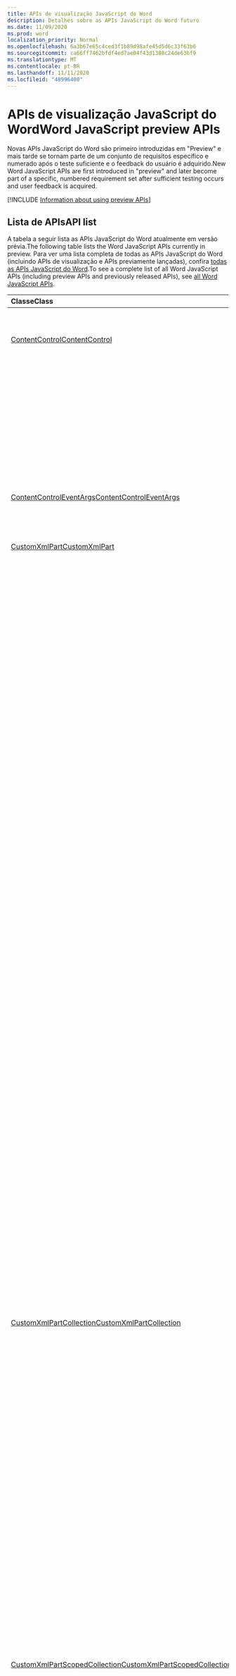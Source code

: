 ```yaml
---
title: APIs de visualização JavaScript do Word
description: Detalhes sobre as APIs JavaScript do Word futuro
ms.date: 11/09/2020
ms.prod: word
localization_priority: Normal
ms.openlocfilehash: 6a3b67e65c4ced3f1b89d98afe45d5d6c33f63b6
ms.sourcegitcommit: ca66ff7462bfdf4ed7ae04f43d1388c24de63bf9
ms.translationtype: MT
ms.contentlocale: pt-BR
ms.lasthandoff: 11/11/2020
ms.locfileid: "48996400"
---
```

# <a name="word-javascript-preview-apis"></a><span data-ttu-id="c0061-103">APIs de visualização JavaScript do Word</span><span class="sxs-lookup"><span data-stu-id="c0061-103">Word JavaScript preview APIs</span></span>

<span data-ttu-id="c0061-104">Novas APIs JavaScript do Word são primeiro introduzidas em "Preview" e mais tarde se tornam parte de um conjunto de requisitos específico e numerado após o teste suficiente e o feedback do usuário é adquirido.</span><span class="sxs-lookup"><span data-stu-id="c0061-104">New Word JavaScript APIs are first introduced in "preview" and later become part of a specific, numbered requirement set after sufficient testing occurs and user feedback is acquired.</span></span>

[!INCLUDE [Information about using preview APIs](../../includes/using-preview-apis-host.md)]

## <a name="api-list"></a><span data-ttu-id="c0061-105">Lista de APIs</span><span class="sxs-lookup"><span data-stu-id="c0061-105">API list</span></span>

<span data-ttu-id="c0061-106">A tabela a seguir lista as APIs JavaScript do Word atualmente em versão prévia.</span><span class="sxs-lookup"><span data-stu-id="c0061-106">The following table lists the Word JavaScript APIs currently in preview.</span></span> <span data-ttu-id="c0061-107">Para ver uma lista completa de todas as APIs JavaScript do Word (incluindo APIs de visualização e APIs previamente lançadas), confira [todas as APIs JavaScript do Word](/javascript/api/word?view=word-js-preview&preserve-view=true).</span><span class="sxs-lookup"><span data-stu-id="c0061-107">To see a complete list of all Word JavaScript APIs (including preview APIs and previously released APIs), see [all Word JavaScript APIs](/javascript/api/word?view=word-js-preview&preserve-view=true).</span></span>

| <span data-ttu-id="c0061-108">Classe</span><span class="sxs-lookup"><span data-stu-id="c0061-108">Class</span></span> | <span data-ttu-id="c0061-109">Campos</span><span class="sxs-lookup"><span data-stu-id="c0061-109">Fields</span></span> | <span data-ttu-id="c0061-110">Descrição</span><span class="sxs-lookup"><span data-stu-id="c0061-110">Description</span></span> |
|:---|:---|:---|
|[<span data-ttu-id="c0061-111">ContentControl</span><span class="sxs-lookup"><span data-stu-id="c0061-111">ContentControl</span></span>](/javascript/api/word/word.contentcontrol)|[<span data-ttu-id="c0061-112">onDataChanged</span><span class="sxs-lookup"><span data-stu-id="c0061-112">onDataChanged</span></span>](/javascript/api/word/word.contentcontrol#ondatachanged)|<span data-ttu-id="c0061-113">Ocorre quando os dados no controle de conteúdo são alterados.</span><span class="sxs-lookup"><span data-stu-id="c0061-113">Occurs when data within the content control are changed.</span></span>|
||[<span data-ttu-id="c0061-114">onDeleted</span><span class="sxs-lookup"><span data-stu-id="c0061-114">onDeleted</span></span>](/javascript/api/word/word.contentcontrol#ondeleted)|<span data-ttu-id="c0061-115">Ocorre quando o controle de conteúdo é excluído.</span><span class="sxs-lookup"><span data-stu-id="c0061-115">Occurs when the content control is deleted.</span></span>|
||[<span data-ttu-id="c0061-116">onSelectionChanged</span><span class="sxs-lookup"><span data-stu-id="c0061-116">onSelectionChanged</span></span>](/javascript/api/word/word.contentcontrol#onselectionchanged)|<span data-ttu-id="c0061-117">Ocorre quando a seleção no controle de conteúdo é alterada.</span><span class="sxs-lookup"><span data-stu-id="c0061-117">Occurs when selection within the content control is changed.</span></span>|
|[<span data-ttu-id="c0061-118">ContentControlEventArgs</span><span class="sxs-lookup"><span data-stu-id="c0061-118">ContentControlEventArgs</span></span>](/javascript/api/word/word.contentcontroleventargs)|[<span data-ttu-id="c0061-119">contentControl</span><span class="sxs-lookup"><span data-stu-id="c0061-119">contentControl</span></span>](/javascript/api/word/word.contentcontroleventargs#contentcontrol)|<span data-ttu-id="c0061-120">O objeto que disparou o evento.</span><span class="sxs-lookup"><span data-stu-id="c0061-120">The object that raised the event.</span></span>|
||[<span data-ttu-id="c0061-121">eventType</span><span class="sxs-lookup"><span data-stu-id="c0061-121">eventType</span></span>](/javascript/api/word/word.contentcontroleventargs#eventtype)|<span data-ttu-id="c0061-122">O tipo de evento.</span><span class="sxs-lookup"><span data-stu-id="c0061-122">The event type.</span></span>|
|[<span data-ttu-id="c0061-123">CustomXmlPart</span><span class="sxs-lookup"><span data-stu-id="c0061-123">CustomXmlPart</span></span>](/javascript/api/word/word.customxmlpart)|[<span data-ttu-id="c0061-124">delete()</span><span class="sxs-lookup"><span data-stu-id="c0061-124">delete()</span></span>](/javascript/api/word/word.customxmlpart#delete--)|<span data-ttu-id="c0061-125">Exclui a parte XML personalizada.</span><span class="sxs-lookup"><span data-stu-id="c0061-125">Deletes the custom XML part.</span></span>|
||[<span data-ttu-id="c0061-126">DeleteAttribute (XPath: cadeia de caracteres, namespaceMappings: any, Name: String)</span><span class="sxs-lookup"><span data-stu-id="c0061-126">deleteAttribute(xpath: string, namespaceMappings: any, name: string)</span></span>](/javascript/api/word/word.customxmlpart#deleteattribute-xpath--namespacemappings--name-)|<span data-ttu-id="c0061-127">Exclui um atributo com o nome fornecido do elemento identificado por XPath.</span><span class="sxs-lookup"><span data-stu-id="c0061-127">Deletes an attribute with the given name from the element identified by xpath.</span></span>|
||[<span data-ttu-id="c0061-128">deleteelement (XPath: cadeia de caracteres, namespaceMappings: any)</span><span class="sxs-lookup"><span data-stu-id="c0061-128">deleteElement(xpath: string, namespaceMappings: any)</span></span>](/javascript/api/word/word.customxmlpart#deleteelement-xpath--namespacemappings-)|<span data-ttu-id="c0061-129">Exclui o elemento identificado por XPath.</span><span class="sxs-lookup"><span data-stu-id="c0061-129">Deletes the element identified by xpath.</span></span>|
||[<span data-ttu-id="c0061-130">getXml()</span><span class="sxs-lookup"><span data-stu-id="c0061-130">getXml()</span></span>](/javascript/api/word/word.customxmlpart#getxml--)|<span data-ttu-id="c0061-131">Obtém o conteúdo XML completo da parte XML personalizada.</span><span class="sxs-lookup"><span data-stu-id="c0061-131">Gets the full XML content of the custom XML part.</span></span>|
||[<span data-ttu-id="c0061-132">InsertAttribute (XPath: String, namespaceMappings: any, Name: String, value: String)</span><span class="sxs-lookup"><span data-stu-id="c0061-132">insertAttribute(xpath: string, namespaceMappings: any, name: string, value: string)</span></span>](/javascript/api/word/word.customxmlpart#insertattribute-xpath--namespacemappings--name--value-)|<span data-ttu-id="c0061-133">Insere um atributo com o nome e o valor fornecidos para o elemento identificado por XPath.</span><span class="sxs-lookup"><span data-stu-id="c0061-133">Inserts an attribute with the given name and value to the element identified by xpath.</span></span>|
||[<span data-ttu-id="c0061-134">insertelement (XPath: String, XML: String, namespaceMappings: any, index?: Number)</span><span class="sxs-lookup"><span data-stu-id="c0061-134">insertElement(xpath: string, xml: string, namespaceMappings: any, index?: number)</span></span>](/javascript/api/word/word.customxmlpart#insertelement-xpath--xml--namespacemappings--index-)|<span data-ttu-id="c0061-135">Insere o XML especificado no elemento pai identificado pelo XPath no índice de posição de filho.</span><span class="sxs-lookup"><span data-stu-id="c0061-135">Inserts the given XML under the parent element identified by xpath at child position index.</span></span>|
||[<span data-ttu-id="c0061-136">consulta (XPath: cadeia de caracteres, namespaceMappings: any)</span><span class="sxs-lookup"><span data-stu-id="c0061-136">query(xpath: string, namespaceMappings: any)</span></span>](/javascript/api/word/word.customxmlpart#query-xpath--namespacemappings-)|<span data-ttu-id="c0061-137">Consulta o conteúdo XML da parte XML personalizada.</span><span class="sxs-lookup"><span data-stu-id="c0061-137">Queries the XML content of the custom XML part.</span></span>|
||[<span data-ttu-id="c0061-138">id</span><span class="sxs-lookup"><span data-stu-id="c0061-138">id</span></span>](/javascript/api/word/word.customxmlpart#id)|<span data-ttu-id="c0061-139">Obtém a ID da parte XML personalizada.</span><span class="sxs-lookup"><span data-stu-id="c0061-139">Gets the ID of the custom XML part.</span></span>|
||[<span data-ttu-id="c0061-140">namespaceUri</span><span class="sxs-lookup"><span data-stu-id="c0061-140">namespaceUri</span></span>](/javascript/api/word/word.customxmlpart#namespaceuri)|<span data-ttu-id="c0061-141">Obtém o URI do namespace da parte XML personalizada.</span><span class="sxs-lookup"><span data-stu-id="c0061-141">Gets the namespace URI of the custom XML part.</span></span>|
||[<span data-ttu-id="c0061-142">setXml (XML: String)</span><span class="sxs-lookup"><span data-stu-id="c0061-142">setXml(xml: string)</span></span>](/javascript/api/word/word.customxmlpart#setxml-xml-)|<span data-ttu-id="c0061-143">Define o conteúdo XML completo da parte XML personalizada.</span><span class="sxs-lookup"><span data-stu-id="c0061-143">Sets the full XML content of the custom XML part.</span></span>|
||[<span data-ttu-id="c0061-144">UpdateAttribute (XPath: String, namespaceMappings: any, Name: String, value: String)</span><span class="sxs-lookup"><span data-stu-id="c0061-144">updateAttribute(xpath: string, namespaceMappings: any, name: string, value: string)</span></span>](/javascript/api/word/word.customxmlpart#updateattribute-xpath--namespacemappings--name--value-)|<span data-ttu-id="c0061-145">Atualiza o valor de um atributo com o nome fornecido do elemento identificado por XPath.</span><span class="sxs-lookup"><span data-stu-id="c0061-145">Updates the value of an attribute with the given name of the element identified by xpath.</span></span>|
||[<span data-ttu-id="c0061-146">updateElement (XPath: String, XML: String, namespaceMappings: any)</span><span class="sxs-lookup"><span data-stu-id="c0061-146">updateElement(xpath: string, xml: string, namespaceMappings: any)</span></span>](/javascript/api/word/word.customxmlpart#updateelement-xpath--xml--namespacemappings-)|<span data-ttu-id="c0061-147">Atualiza o XML do elemento identificado pelo XPath.</span><span class="sxs-lookup"><span data-stu-id="c0061-147">Updates the XML of the element identified by xpath.</span></span>|
|[<span data-ttu-id="c0061-148">CustomXmlPartCollection</span><span class="sxs-lookup"><span data-stu-id="c0061-148">CustomXmlPartCollection</span></span>](/javascript/api/word/word.customxmlpartcollection)|[<span data-ttu-id="c0061-149">Add (XML: String)</span><span class="sxs-lookup"><span data-stu-id="c0061-149">add(xml: string)</span></span>](/javascript/api/word/word.customxmlpartcollection#add-xml-)|<span data-ttu-id="c0061-150">Adiciona uma nova parte XML personalizada ao documento.</span><span class="sxs-lookup"><span data-stu-id="c0061-150">Adds a new custom XML part to the document.</span></span>|
||[<span data-ttu-id="c0061-151">getByNamespace (namespaceUri: cadeia de caracteres)</span><span class="sxs-lookup"><span data-stu-id="c0061-151">getByNamespace(namespaceUri: string)</span></span>](/javascript/api/word/word.customxmlpartcollection#getbynamespace-namespaceuri-)|<span data-ttu-id="c0061-152">Obtém uma nova coleção com escopo de partes XML personalizadas cujos namespaces correspondem ao namespace especificado.</span><span class="sxs-lookup"><span data-stu-id="c0061-152">Gets a new scoped collection of custom XML parts whose namespaces match the given namespace.</span></span>|
||[<span data-ttu-id="c0061-153">getCount()</span><span class="sxs-lookup"><span data-stu-id="c0061-153">getCount()</span></span>](/javascript/api/word/word.customxmlpartcollection#getcount--)|<span data-ttu-id="c0061-154">Obtém o número de itens na coleção.</span><span class="sxs-lookup"><span data-stu-id="c0061-154">Gets the number of items in the collection.</span></span>|
||[<span data-ttu-id="c0061-155">getItem(id: string)</span><span class="sxs-lookup"><span data-stu-id="c0061-155">getItem(id: string)</span></span>](/javascript/api/word/word.customxmlpartcollection#getitem-id-)|<span data-ttu-id="c0061-156">Obtém uma parte XML personalizada com base em sua ID.</span><span class="sxs-lookup"><span data-stu-id="c0061-156">Gets a custom XML part based on its ID.</span></span>|
||[<span data-ttu-id="c0061-157">getItemOrNullObject(id: string)</span><span class="sxs-lookup"><span data-stu-id="c0061-157">getItemOrNullObject(id: string)</span></span>](/javascript/api/word/word.customxmlpartcollection#getitemornullobject-id-)|<span data-ttu-id="c0061-158">Obtém uma parte XML personalizada com base em sua ID.</span><span class="sxs-lookup"><span data-stu-id="c0061-158">Gets a custom XML part based on its ID.</span></span>|
||[<span data-ttu-id="c0061-159">items</span><span class="sxs-lookup"><span data-stu-id="c0061-159">items</span></span>](/javascript/api/word/word.customxmlpartcollection#items)|<span data-ttu-id="c0061-160">Obtém os itens filhos carregados nesta coleção.</span><span class="sxs-lookup"><span data-stu-id="c0061-160">Gets the loaded child items in this collection.</span></span>|
|[<span data-ttu-id="c0061-161">CustomXmlPartScopedCollection</span><span class="sxs-lookup"><span data-stu-id="c0061-161">CustomXmlPartScopedCollection</span></span>](/javascript/api/word/word.customxmlpartscopedcollection)|[<span data-ttu-id="c0061-162">getCount()</span><span class="sxs-lookup"><span data-stu-id="c0061-162">getCount()</span></span>](/javascript/api/word/word.customxmlpartscopedcollection#getcount--)|<span data-ttu-id="c0061-163">Obtém o número de itens na coleção.</span><span class="sxs-lookup"><span data-stu-id="c0061-163">Gets the number of items in the collection.</span></span>|
||[<span data-ttu-id="c0061-164">getItem(id: string)</span><span class="sxs-lookup"><span data-stu-id="c0061-164">getItem(id: string)</span></span>](/javascript/api/word/word.customxmlpartscopedcollection#getitem-id-)|<span data-ttu-id="c0061-165">Obtém uma parte XML personalizada com base em sua ID.</span><span class="sxs-lookup"><span data-stu-id="c0061-165">Gets a custom XML part based on its ID.</span></span>|
||[<span data-ttu-id="c0061-166">getItemOrNullObject(id: string)</span><span class="sxs-lookup"><span data-stu-id="c0061-166">getItemOrNullObject(id: string)</span></span>](/javascript/api/word/word.customxmlpartscopedcollection#getitemornullobject-id-)|<span data-ttu-id="c0061-167">Obtém uma parte XML personalizada com base em sua ID.</span><span class="sxs-lookup"><span data-stu-id="c0061-167">Gets a custom XML part based on its ID.</span></span>|
||[<span data-ttu-id="c0061-168">getOnlyItem()</span><span class="sxs-lookup"><span data-stu-id="c0061-168">getOnlyItem()</span></span>](/javascript/api/word/word.customxmlpartscopedcollection#getonlyitem--)|<span data-ttu-id="c0061-169">Se o conjunto contiver exatamente um item, esse método o retornará.</span><span class="sxs-lookup"><span data-stu-id="c0061-169">If the collection contains exactly one item, this method returns it.</span></span>|
||[<span data-ttu-id="c0061-170">getOnlyItemOrNullObject()</span><span class="sxs-lookup"><span data-stu-id="c0061-170">getOnlyItemOrNullObject()</span></span>](/javascript/api/word/word.customxmlpartscopedcollection#getonlyitemornullobject--)|<span data-ttu-id="c0061-171">Se o conjunto contiver exatamente um item, esse método o retornará.</span><span class="sxs-lookup"><span data-stu-id="c0061-171">If the collection contains exactly one item, this method returns it.</span></span>|
||[<span data-ttu-id="c0061-172">items</span><span class="sxs-lookup"><span data-stu-id="c0061-172">items</span></span>](/javascript/api/word/word.customxmlpartscopedcollection#items)|<span data-ttu-id="c0061-173">Obtém os itens filhos carregados nesta coleção.</span><span class="sxs-lookup"><span data-stu-id="c0061-173">Gets the loaded child items in this collection.</span></span>|
|[<span data-ttu-id="c0061-174">Document</span><span class="sxs-lookup"><span data-stu-id="c0061-174">Document</span></span>](/javascript/api/word/word.document)|[<span data-ttu-id="c0061-175">deleteBookmark (Name: String)</span><span class="sxs-lookup"><span data-stu-id="c0061-175">deleteBookmark(name: string)</span></span>](/javascript/api/word/word.document#deletebookmark-name-)|<span data-ttu-id="c0061-176">Exclui um indicador, se existir, do documento.</span><span class="sxs-lookup"><span data-stu-id="c0061-176">Deletes a bookmark, if it exists, from the document.</span></span>|
||[<span data-ttu-id="c0061-177">getBookmarkRange (Name: String)</span><span class="sxs-lookup"><span data-stu-id="c0061-177">getBookmarkRange(name: string)</span></span>](/javascript/api/word/word.document#getbookmarkrange-name-)|<span data-ttu-id="c0061-178">Obtém o intervalo de um indicador.</span><span class="sxs-lookup"><span data-stu-id="c0061-178">Gets a bookmark's range.</span></span>|
||[<span data-ttu-id="c0061-179">getBookmarkRangeOrNullObject (Name: String)</span><span class="sxs-lookup"><span data-stu-id="c0061-179">getBookmarkRangeOrNullObject(name: string)</span></span>](/javascript/api/word/word.document#getbookmarkrangeornullobject-name-)|<span data-ttu-id="c0061-180">Obtém o intervalo de um indicador.</span><span class="sxs-lookup"><span data-stu-id="c0061-180">Gets a bookmark's range.</span></span>|
||[<span data-ttu-id="c0061-181">customXmlParts</span><span class="sxs-lookup"><span data-stu-id="c0061-181">customXmlParts</span></span>](/javascript/api/word/word.document#customxmlparts)|<span data-ttu-id="c0061-182">Obtém as partes XML personalizadas no documento.</span><span class="sxs-lookup"><span data-stu-id="c0061-182">Gets the custom XML parts in the document.</span></span>|
||[<span data-ttu-id="c0061-183">onContentControlAdded</span><span class="sxs-lookup"><span data-stu-id="c0061-183">onContentControlAdded</span></span>](/javascript/api/word/word.document#oncontentcontroladded)|<span data-ttu-id="c0061-184">Ocorre quando um controle de conteúdo é adicionado.</span><span class="sxs-lookup"><span data-stu-id="c0061-184">Occurs when a content control is added.</span></span>|
||[<span data-ttu-id="c0061-185">configurações</span><span class="sxs-lookup"><span data-stu-id="c0061-185">settings</span></span>](/javascript/api/word/word.document#settings)|<span data-ttu-id="c0061-186">Obtém as configurações do suplemento no documento.</span><span class="sxs-lookup"><span data-stu-id="c0061-186">Gets the add-in's settings in the document.</span></span>|
|[<span data-ttu-id="c0061-187">DocumentCreated</span><span class="sxs-lookup"><span data-stu-id="c0061-187">DocumentCreated</span></span>](/javascript/api/word/word.documentcreated)|[<span data-ttu-id="c0061-188">deleteBookmark (Name: String)</span><span class="sxs-lookup"><span data-stu-id="c0061-188">deleteBookmark(name: string)</span></span>](/javascript/api/word/word.documentcreated#deletebookmark-name-)|<span data-ttu-id="c0061-189">Exclui um indicador, se existir, do documento.</span><span class="sxs-lookup"><span data-stu-id="c0061-189">Deletes a bookmark, if it exists, from the document.</span></span>|
||[<span data-ttu-id="c0061-190">getBookmarkRange (Name: String)</span><span class="sxs-lookup"><span data-stu-id="c0061-190">getBookmarkRange(name: string)</span></span>](/javascript/api/word/word.documentcreated#getbookmarkrange-name-)|<span data-ttu-id="c0061-191">Obtém o intervalo de um indicador.</span><span class="sxs-lookup"><span data-stu-id="c0061-191">Gets a bookmark's range.</span></span>|
||[<span data-ttu-id="c0061-192">getBookmarkRangeOrNullObject (Name: String)</span><span class="sxs-lookup"><span data-stu-id="c0061-192">getBookmarkRangeOrNullObject(name: string)</span></span>](/javascript/api/word/word.documentcreated#getbookmarkrangeornullobject-name-)|<span data-ttu-id="c0061-193">Obtém o intervalo de um indicador.</span><span class="sxs-lookup"><span data-stu-id="c0061-193">Gets a bookmark's range.</span></span>|
||[<span data-ttu-id="c0061-194">customXmlParts</span><span class="sxs-lookup"><span data-stu-id="c0061-194">customXmlParts</span></span>](/javascript/api/word/word.documentcreated#customxmlparts)|<span data-ttu-id="c0061-195">Obtém as partes XML personalizadas no documento.</span><span class="sxs-lookup"><span data-stu-id="c0061-195">Gets the custom XML parts in the document.</span></span>|
||[<span data-ttu-id="c0061-196">configurações</span><span class="sxs-lookup"><span data-stu-id="c0061-196">settings</span></span>](/javascript/api/word/word.documentcreated#settings)|<span data-ttu-id="c0061-197">Obtém as configurações do suplemento no documento.</span><span class="sxs-lookup"><span data-stu-id="c0061-197">Gets the add-in's settings in the document.</span></span>|
|[<span data-ttu-id="c0061-198">InlinePicture</span><span class="sxs-lookup"><span data-stu-id="c0061-198">InlinePicture</span></span>](/javascript/api/word/word.inlinepicture)|[<span data-ttu-id="c0061-199">imageFormat</span><span class="sxs-lookup"><span data-stu-id="c0061-199">imageFormat</span></span>](/javascript/api/word/word.inlinepicture#imageformat)|<span data-ttu-id="c0061-200">Obtém o formato da imagem embutida.</span><span class="sxs-lookup"><span data-stu-id="c0061-200">Gets the format of the inline image.</span></span>|
|[<span data-ttu-id="c0061-201">List</span><span class="sxs-lookup"><span data-stu-id="c0061-201">List</span></span>](/javascript/api/word/word.list)|[<span data-ttu-id="c0061-202">getLevelFont (Level: Number)</span><span class="sxs-lookup"><span data-stu-id="c0061-202">getLevelFont(level: number)</span></span>](/javascript/api/word/word.list#getlevelfont-level-)|<span data-ttu-id="c0061-203">Obtém a fonte do marcador, o número ou a imagem no nível especificado na lista.</span><span class="sxs-lookup"><span data-stu-id="c0061-203">Gets the font of the bullet, number, or picture at the specified level in the list.</span></span>|
||[<span data-ttu-id="c0061-204">getLevelPicture (Level: Number)</span><span class="sxs-lookup"><span data-stu-id="c0061-204">getLevelPicture(level: number)</span></span>](/javascript/api/word/word.list#getlevelpicture-level-)|<span data-ttu-id="c0061-205">Obtém a representação de cadeia de caracteres codificada em base64 da imagem no nível especificado na lista.</span><span class="sxs-lookup"><span data-stu-id="c0061-205">Gets the base64 encoded string representation of the picture at the specified level in the list.</span></span>|
||[<span data-ttu-id="c0061-206">resetLevelFont (Level: Number, resetFontName?: Boolean)</span><span class="sxs-lookup"><span data-stu-id="c0061-206">resetLevelFont(level: number, resetFontName?: boolean)</span></span>](/javascript/api/word/word.list#resetlevelfont-level--resetfontname-)|<span data-ttu-id="c0061-207">Redefine a fonte do marcador, o número ou a imagem no nível especificado na lista.</span><span class="sxs-lookup"><span data-stu-id="c0061-207">Resets the font of the bullet, number, or picture at the specified level in the list.</span></span>|
||[<span data-ttu-id="c0061-208">setLevelPicture (Level: Number, base64EncodedImage?: String)</span><span class="sxs-lookup"><span data-stu-id="c0061-208">setLevelPicture(level: number, base64EncodedImage?: string)</span></span>](/javascript/api/word/word.list#setlevelpicture-level--base64encodedimage-)|<span data-ttu-id="c0061-209">Define a imagem no nível especificado na lista.</span><span class="sxs-lookup"><span data-stu-id="c0061-209">Sets the picture at the specified level in the list.</span></span>|
|[<span data-ttu-id="c0061-210">Range</span><span class="sxs-lookup"><span data-stu-id="c0061-210">Range</span></span>](/javascript/api/word/word.range)|[<span data-ttu-id="c0061-211">getbookmarks (includeHidden?: Boolean, includeAdjacent?: Boolean)</span><span class="sxs-lookup"><span data-stu-id="c0061-211">getBookmarks(includeHidden?: boolean, includeAdjacent?: boolean)</span></span>](/javascript/api/word/word.range#getbookmarks-includehidden--includeadjacent-)|<span data-ttu-id="c0061-212">Obtém os nomes de todos os indicadores ou sobrepondo o intervalo.</span><span class="sxs-lookup"><span data-stu-id="c0061-212">Gets the names all bookmarks in or overlapping the range.</span></span>|
||[<span data-ttu-id="c0061-213">insertBookmark (Name: String)</span><span class="sxs-lookup"><span data-stu-id="c0061-213">insertBookmark(name: string)</span></span>](/javascript/api/word/word.range#insertbookmark-name-)|<span data-ttu-id="c0061-214">Insere um indicador no intervalo.</span><span class="sxs-lookup"><span data-stu-id="c0061-214">Inserts a bookmark on the range.</span></span>|
|[<span data-ttu-id="c0061-215">Configuração</span><span class="sxs-lookup"><span data-stu-id="c0061-215">Setting</span></span>](/javascript/api/word/word.setting)|[<span data-ttu-id="c0061-216">delete()</span><span class="sxs-lookup"><span data-stu-id="c0061-216">delete()</span></span>](/javascript/api/word/word.setting#delete--)|<span data-ttu-id="c0061-217">Exclui a configuração.</span><span class="sxs-lookup"><span data-stu-id="c0061-217">Deletes the setting.</span></span>|
||[<span data-ttu-id="c0061-218">key</span><span class="sxs-lookup"><span data-stu-id="c0061-218">key</span></span>](/javascript/api/word/word.setting#key)|<span data-ttu-id="c0061-219">Obtém a chave da configuração.</span><span class="sxs-lookup"><span data-stu-id="c0061-219">Gets the key of the setting.</span></span>|
||[<span data-ttu-id="c0061-220">value</span><span class="sxs-lookup"><span data-stu-id="c0061-220">value</span></span>](/javascript/api/word/word.setting#value)|<span data-ttu-id="c0061-221">Obtém ou define o valor da configuração.</span><span class="sxs-lookup"><span data-stu-id="c0061-221">Gets or sets the value of the setting.</span></span>|
|[<span data-ttu-id="c0061-222">SettingCollection</span><span class="sxs-lookup"><span data-stu-id="c0061-222">SettingCollection</span></span>](/javascript/api/word/word.settingcollection)|[<span data-ttu-id="c0061-223">Add (Key: String, value: any)</span><span class="sxs-lookup"><span data-stu-id="c0061-223">add(key: string, value: any)</span></span>](/javascript/api/word/word.settingcollection#add-key--value-)|<span data-ttu-id="c0061-224">Cria uma nova configuração ou define uma configuração existente.</span><span class="sxs-lookup"><span data-stu-id="c0061-224">Creates a new setting or sets an existing setting.</span></span>|
||[<span data-ttu-id="c0061-225">deleteAll ()</span><span class="sxs-lookup"><span data-stu-id="c0061-225">deleteAll()</span></span>](/javascript/api/word/word.settingcollection#deleteall--)|<span data-ttu-id="c0061-226">Exclui todas as configurações deste suplemento.</span><span class="sxs-lookup"><span data-stu-id="c0061-226">Deletes all settings in this add-in.</span></span>|
||[<span data-ttu-id="c0061-227">getCount()</span><span class="sxs-lookup"><span data-stu-id="c0061-227">getCount()</span></span>](/javascript/api/word/word.settingcollection#getcount--)|<span data-ttu-id="c0061-228">Obtém a contagem de configurações.</span><span class="sxs-lookup"><span data-stu-id="c0061-228">Gets the count of settings.</span></span>|
||[<span data-ttu-id="c0061-229">getItem(key: string)</span><span class="sxs-lookup"><span data-stu-id="c0061-229">getItem(key: string)</span></span>](/javascript/api/word/word.settingcollection#getitem-key-)|<span data-ttu-id="c0061-230">Obtém um objeto Setting por sua chave, que diferencia maiúsculas de minúsculas.</span><span class="sxs-lookup"><span data-stu-id="c0061-230">Gets a setting object by its key, which is case-sensitive.</span></span>|
||[<span data-ttu-id="c0061-231">getItemOrNullObject(key: string)</span><span class="sxs-lookup"><span data-stu-id="c0061-231">getItemOrNullObject(key: string)</span></span>](/javascript/api/word/word.settingcollection#getitemornullobject-key-)|<span data-ttu-id="c0061-232">Obtém um objeto Setting por sua chave, que diferencia maiúsculas de minúsculas.</span><span class="sxs-lookup"><span data-stu-id="c0061-232">Gets a setting object by its key, which is case-sensitive.</span></span>|
||[<span data-ttu-id="c0061-233">items</span><span class="sxs-lookup"><span data-stu-id="c0061-233">items</span></span>](/javascript/api/word/word.settingcollection#items)|<span data-ttu-id="c0061-234">Obtém os itens filhos carregados nesta coleção.</span><span class="sxs-lookup"><span data-stu-id="c0061-234">Gets the loaded child items in this collection.</span></span>|
|[<span data-ttu-id="c0061-235">Table</span><span class="sxs-lookup"><span data-stu-id="c0061-235">Table</span></span>](/javascript/api/word/word.table)|[<span data-ttu-id="c0061-236">mergeCells (topRow: Number, firstCell: Number, bottomRow: Number, lastCell: Number)</span><span class="sxs-lookup"><span data-stu-id="c0061-236">mergeCells(topRow: number, firstCell: number, bottomRow: number, lastCell: number)</span></span>](/javascript/api/word/word.table#mergecells-toprow--firstcell--bottomrow--lastcell-)|<span data-ttu-id="c0061-237">Mescla as células delimitadas por inclusivo pela primeira e última célula.</span><span class="sxs-lookup"><span data-stu-id="c0061-237">Merges the cells bounded inclusively by a first and last cell.</span></span>|
|[<span data-ttu-id="c0061-238">TableCell</span><span class="sxs-lookup"><span data-stu-id="c0061-238">TableCell</span></span>](/javascript/api/word/word.tablecell)|[<span data-ttu-id="c0061-239">Split (rowCount: Number, columnCount: Number)</span><span class="sxs-lookup"><span data-stu-id="c0061-239">split(rowCount: number, columnCount: number)</span></span>](/javascript/api/word/word.tablecell#split-rowcount--columncount-)|<span data-ttu-id="c0061-240">Divide a célula no número especificado de linhas e colunas.</span><span class="sxs-lookup"><span data-stu-id="c0061-240">Splits the cell into the specified number of rows and columns.</span></span>|
|[<span data-ttu-id="c0061-241">TableRow</span><span class="sxs-lookup"><span data-stu-id="c0061-241">TableRow</span></span>](/javascript/api/word/word.tablerow)|[<span data-ttu-id="c0061-242">insertContentControl()</span><span class="sxs-lookup"><span data-stu-id="c0061-242">insertContentControl()</span></span>](/javascript/api/word/word.tablerow#insertcontentcontrol--)|<span data-ttu-id="c0061-243">Insere um controle de conteúdo na linha.</span><span class="sxs-lookup"><span data-stu-id="c0061-243">Inserts a content control on the row.</span></span>|
||[<span data-ttu-id="c0061-244">Merge ()</span><span class="sxs-lookup"><span data-stu-id="c0061-244">merge()</span></span>](/javascript/api/word/word.tablerow#merge--)|<span data-ttu-id="c0061-245">Mescla a linha em uma célula.</span><span class="sxs-lookup"><span data-stu-id="c0061-245">Merges the row into one cell.</span></span>|

## <a name="see-also"></a><span data-ttu-id="c0061-246">Confira também</span><span class="sxs-lookup"><span data-stu-id="c0061-246">See also</span></span>

- [<span data-ttu-id="c0061-247">Documentação de Referência da API JavaScript do Word</span><span class="sxs-lookup"><span data-stu-id="c0061-247">Word JavaScript API Reference Documentation</span></span>](/javascript/api/word)
- [<span data-ttu-id="c0061-248">Conjuntos de requisitos da API JavaScript do Word</span><span class="sxs-lookup"><span data-stu-id="c0061-248">Word JavaScript API requirement sets</span></span>](word-api-requirement-sets.md)

